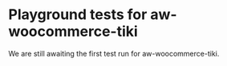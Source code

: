 # Playground tests for aw-woocommerce-tiki
We are still awaiting the first test run for aw-woocommerce-tiki.
